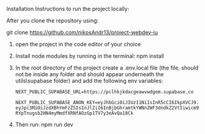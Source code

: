 Installation Instructions to run the project locally:

After you clone the repository using:

git clone https://github.com/nikosAndr13/project-webdev-iu

1.  open the project in the code editor of your choice

2.  Install node modules by running in the terminal: npm install

3.  In the root directory of the project create a .env.local file
    (the file, should not be inside any folder and should appear underneath the utils\supabase folder)
    and add the following env variables:

        NEXT_PUBLIC_SUPABASE_URL=https://pclhkjkdacgeawvwdgem.supabase.co

        NEXT_PUBLIC_SUPABASE_ANON_KEY=eyJhbGciOiJIUzI1NiIsInR5cCI6IkpXVCJ9.     eyJpc3MiOiJzdXBhYmFzZSIsInJlZiI6InBjbGhramtkYWNnZWF3dndkZ2VtIiwicm9sZSI6ImFub24iLCJpYXQiOjE3MjM4Nzg2MDIsImV4cCI6MjAzOTQ1NDYwMn0.    RYpTnugsb2HN4myMmdfXRNfAOzGp1TV7y3eAvQa18Ck

4.  Then run: npm run dev
